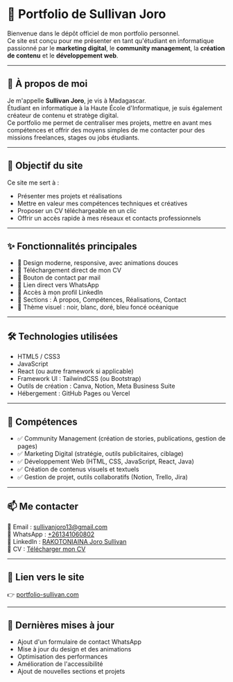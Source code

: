 # 💼 Portfolio de Sullivan Joro

Bienvenue dans le dépôt officiel de mon portfolio personnel.  
Ce site est conçu pour me présenter en tant qu'étudiant en informatique passionné par le **marketing digital**, le **community management**, la **création de contenu** et le **développement web**.

---

## 👤 À propos de moi

Je m'appelle **Sullivan Joro**, je vis à Madagascar.  
Étudiant en informatique à la Haute École d'Informatique, je suis également créateur de contenu et stratège digital.  
Ce portfolio me permet de centraliser mes projets, mettre en avant mes compétences et offrir des moyens simples de me contacter pour des missions freelances, stages ou jobs étudiants.

---

## 🎯 Objectif du site

Ce site me sert à :
- Présenter mes projets et réalisations
- Mettre en valeur mes compétences techniques et créatives
- Proposer un CV téléchargeable en un clic
- Offrir un accès rapide à mes réseaux et contacts professionnels

---

## ✨ Fonctionnalités principales

- 🎨 Design moderne, responsive, avec animations douces
- 📄 Téléchargement direct de mon CV
- 📧 Bouton de contact par mail
- 💬 Lien direct vers WhatsApp
- 🔗 Accès à mon profil LinkedIn
- 🧠 Sections : À propos, Compétences, Réalisations, Contact
- 🎯 Thème visuel : noir, blanc, doré, bleu foncé océanique

---

## 🛠️ Technologies utilisées

- HTML5 / CSS3  
- JavaScript  
- React (ou autre framework si applicable)  
- Framework UI : TailwindCSS (ou Bootstrap)  
- Outils de création : Canva, Notion, Meta Business Suite  
- Hébergement : GitHub Pages ou Vercel

---

## 🧠 Compétences

- ✅ Community Management (création de stories, publications, gestion de pages)
- ✅ Marketing Digital (stratégie, outils publicitaires, ciblage)
- ✅ Développement Web (HTML, CSS, JavaScript, React, Java)
- ✅ Création de contenus visuels et textuels
- ✅ Gestion de projet, outils collaboratifs (Notion, Trello, Jira)

---

## 📫 Me contacter

📧 Email : [sullivanjoro13@gmail.com](mailto:sullivanjoro13@gmail.com)  
📱 WhatsApp : [+261341060802](https://wa.me/261341060802)  
🔗 LinkedIn : [RAKOTONIAINA Joro Sullivan](https://www.linkedin.com/in/sullivan-rakotoniaina)    
📄 CV : [Télécharger mon CV](/Sullivan_CV.pdf)

---

## 🚀 Lien vers le site

👉 [portfolio-sullivan.com](https://sullivan1301.github.io/sullivan-portolio/)

---

## 📝 Dernières mises à jour

- Ajout d'un formulaire de contact WhatsApp
- Mise à jour du design et des animations
- Optimisation des performances
- Amélioration de l'accessibilité
- Ajout de nouvelles sections et projets

